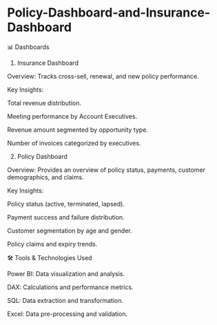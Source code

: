 # Policy-Dashboard-and-Insurance-Dashboard

📊 Dashboards

1. Insurance Dashboard

Overview: Tracks cross-sell, renewal, and new policy performance.

Key Insights:

Total revenue distribution.

Meeting performance by Account Executives.

Revenue amount segmented by opportunity type.

Number of invoices categorized by executives.



2. Policy Dashboard

Overview: Provides an overview of policy status, payments, customer demographics, and claims.

Key Insights:

Policy status (active, terminated, lapsed).

Payment success and failure distribution.

Customer segmentation by age and gender.

Policy claims and expiry trends.



🛠 Tools & Technologies Used

Power BI: Data visualization and analysis.

DAX: Calculations and performance metrics.

SQL: Data extraction and transformation.

Excel: Data pre-processing and validation.
